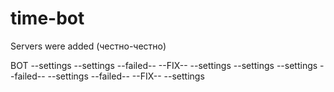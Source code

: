 # time-bot

Servers were added (честно-честно)


BOT
--settings 
--settings --failed-- --FIX--
--settings
--settings
--settings --failed--
--settings --failed-- --FIX--
--settings
